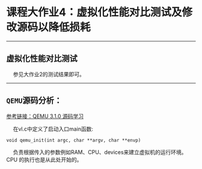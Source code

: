 # 课程大作业4：虚拟化性能对比测试及修改源码以降低损耗

---------------------

## 虚拟化性能对比测试

&emsp; 参见大作业2的测试结果即可。

---------------------

## `QEMU`源码分析：

[参考链接：QEMU 3.1.0 源码学习](https://abelsu7.top/2019/06/04/qemu-src-notes/)

&emsp; 在vl.c中定义了启动入口main函数:

`void qemu_init(int argc, char **argv, char **envp)`

&emsp; 负责根据传入的参数例如RAM、CPU、devices来建立虚拟机的运行环境。CPU 的执行也是从此处开始的。
